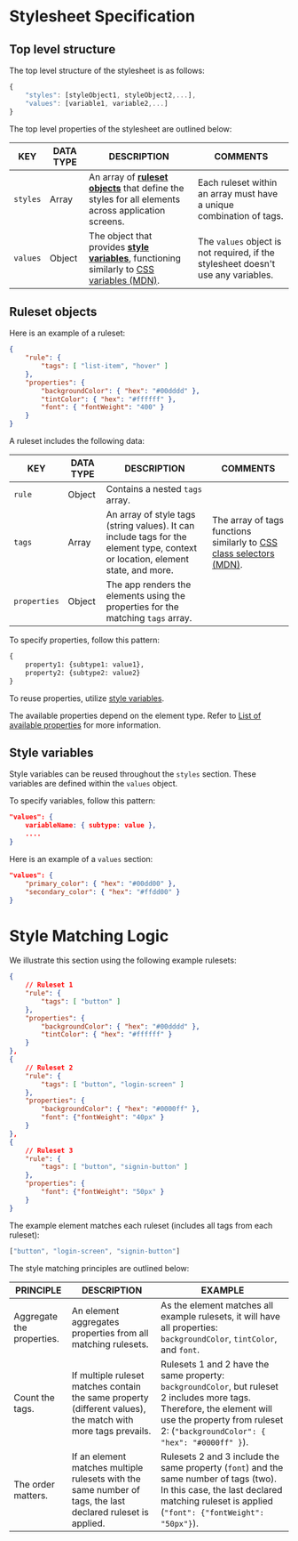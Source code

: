 # Stylesheet Specification  

## Top level structure

The top level structure of the stylesheet is as follows:  

```javascript
{
    "styles": [styleObject1, styleObject2,...],
    "values": [variable1, variable2,...]
}
```

The top level properties of the stylesheet are outlined below: 

KEY  |  DATA TYPE | DESCRIPTION | COMMENTS    
---|---|---|---
`styles` | Array | An array of [**ruleset objects**](#ruleset-objects) that define the styles for all elements across application screens.  | Each ruleset within an array must have a unique combination of tags.
`values` | Object | The object that provides [**style variables**](#style-variables), functioning similarly to [CSS variables (MDN)](https://developer.mozilla.org/en-US/docs/Web/CSS/Using_CSS_custom_properties). | The `values` object is not required, if the stylesheet doesn't use any variables. 

## Ruleset objects  

Here is an example of a ruleset:

```json
{
    "rule": {
        "tags": [ "list-item", "hover" ]
    },
    "properties": {
        "backgroundColor": { "hex": "#00dddd" },
        "tintColor": { "hex": "#ffffff" },
        "font": { "fontWeight": "400" }
    }
}
```

A ruleset includes the following data: 

KEY  |  DATA TYPE | DESCRIPTION | COMMENTS    
---|---|---|---
`rule` | Object | Contains a nested `tags` array.   | 
`tags` | Array | An array of style tags (string values). It can include tags for the element type, context or location, element state, and more.  | The array of tags functions similarly to [CSS class selectors (MDN)](https://developer.mozilla.org/en-US/docs/Web/CSS/Class_selectors).  
`properties` | Object | The app renders the elements using the properties for the matching `tags` array. |  

To specify properties, follow this pattern:
```python
{
    property1: {subtype1: value1},
    property2: {subtype2: value2}
}
```

To reuse properties, utilize [style variables](#style-variables). 

The available properties depend on the element type. Refer to [List of available properties]() for more information. 


## Style variables 

Style variables can be reused throughout the `styles` section. These variables are defined within the `values` object.

To specify variables, follow this pattern: 
```json
"values": {
    variableName: { subtype: value },
    ....
}
```

Here is an example of a `values` section: 

```json
"values": {
    "primary_color": { "hex": "#00dd00" },
    "secondary_color": { "hex": "#ffdd00" }
}
```

# Style Matching Logic  

We illustrate this section using the following example rulesets:

```json
{
    // Ruleset 1
    "rule": {
        "tags": [ "button" ]
    },
    "properties": {
        "backgroundColor": { "hex": "#00dddd" },
        "tintColor": { "hex": "#ffffff" }
    }
},
{
    // Ruleset 2
    "rule": {
        "tags": [ "button", "login-screen" ]
    },
    "properties": {
        "backgroundColor": { "hex": "#0000ff" }, 
        "font": {"fontWeight": "40px" }
    }
},
{
    // Ruleset 3
    "rule": {
        "tags": [ "button", "signin-button" ]
    },
    "properties": {
        "font": {"fontWeight": "50px" }
    }
}
``` 

The example element matches each ruleset (includes all tags from each ruleset):  

```javascript
["button", "login-screen", "signin-button"] 
```

The style matching principles are outlined below:

PRINCIPLE | DESCRIPTION | EXAMPLE   
---|---|---  
Aggregate the properties. | An element aggregates properties from all matching rulesets. | As the element matches all example rulesets, it will have all properties: `backgroundColor`, `tintColor`, and `font`.  
Count the tags. | If multiple ruleset matches contain the same property (different values), the match with more tags prevails.  | Rulesets 1 and 2 have the same property: `backgroundColor`, but ruleset 2 includes more tags. Therefore, the element will use the property from ruleset 2: (`"backgroundColor": { "hex": "#0000ff" }`).   
The order matters. | If an element matches multiple rulesets with the same number of tags, the last declared ruleset is applied.  | Rulesets 2 and 3 include the same property (`font`) and the same number of tags (two). In this case, the last declared matching ruleset is applied (`"font": {"fontWeight": "50px"}`).  

